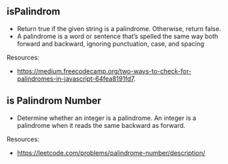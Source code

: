 ## isPalindrom
- Return true if the given string is a palindrome. Otherwise, return false.
- A palindrome is a word or sentence that’s spelled the same way both forward and backward, ignoring punctuation, case, and spacing

Resources:
- https://medium.freecodecamp.org/two-ways-to-check-for-palindromes-in-javascript-64fea8191fd7.

## is Palindrom Number
- Determine whether an integer is a palindrome. An integer is a palindrome when it reads the same backward as forward.

Resources:
- https://leetcode.com/problems/palindrome-number/description/
